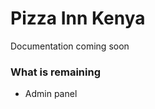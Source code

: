 # Pizza Inn Kenya
<span>Documentation coming soon</span>

### What is remaining
<ul>
  <li>Admin panel</li>
</ul>